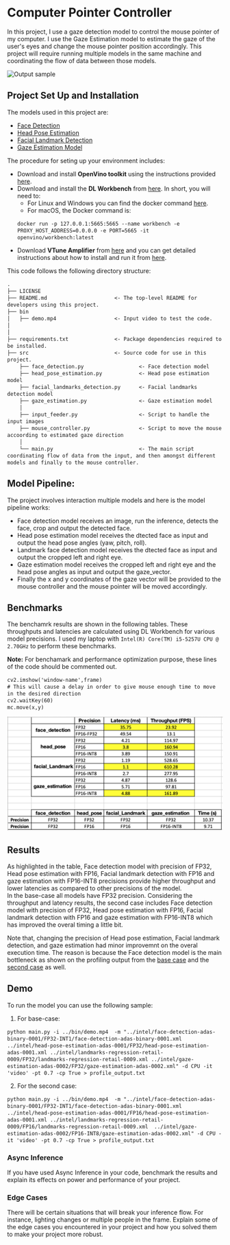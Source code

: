 # Computer Pointer Controller

In this project, I use a gaze detection model to control the mouse pointer of my computer. I use the Gaze Estimation model to estimate the gaze of the user's eyes and change the mouse pointer position accordingly. This project will require running multiple models in the same machine and coordinating the flow of data between those models.

![Output sample](https://github.com/mkhoshle/IntelEdgeAI-Projects/blob/master/Computer-Pointer-Controller/starter/output_video.gif)

## Project Set Up and Installation
The models used in this project are:

- [Face Detection](https://docs.openvinotoolkit.org/latest/_models_intel_face_detection_adas_binary_0001_description_face_detection_adas_binary_0001.html)
- [Head Pose Estimation](https://docs.openvinotoolkit.org/latest/_models_intel_head_pose_estimation_adas_0001_description_head_pose_estimation_adas_0001.html)
- [Facial Landmark Detection](https://docs.openvinotoolkit.org/latest/_models_intel_landmarks_regression_retail_0009_description_landmarks_regression_retail_0009.html)
- [Gaze Estimation Model](https://docs.openvinotoolkit.org/latest/_models_intel_gaze_estimation_adas_0002_description_gaze_estimation_adas_0002.html)

The procedure for seting up your environment includes:
- Download and install **OpenVino toolkit** using the instructions provided [here](https://github.com/udacity/nd131-openvino-fundamentals-project-starter/blob/master/mac-setup.md).
- Download and install the **DL Workbench** from [here](https://docs.openvinotoolkit.org/latest/_docs_Workbench_DG_Install_Workbench.html). In short, you will need to:
	- For Linux and Windows you can find the docker command [here](https://docs.openvinotoolkit.org/latest/_docs_Workbench_DG_Install_from_Docker_Hub.html#install_dl_workbench_from_docker_hub_on_windows_os).
	- For macOS, the Docker command is:
	```
	docker run -p 127.0.0.1:5665:5665 --name workbench -e PROXY_HOST_ADDRESS=0.0.0.0 -e PORT=5665 -it openvino/workbench:latest
	```
- Download **VTune Amplifier** from [here](https://software.intel.com/en-us/vtune/choose-download#standalone) and you can get detailed instructions about how to install and run it from [here](https://software.intel.com/en-us/get-started-with-vtune). 

This code follows the following directory structure:

	.
	├── LICENSE 
	├── README.md                      <- The top-level README for developers using this project.
	├── bin
	│   ├── demo.mp4                   <- Input video to test the code.
	│     
	│     
	├── requirements.txt               <- Package dependencies required to be installed.
	├── src                            <- Source code for use in this project.
        ├── face_detection.py                  <- Face detection model
        ├── head_pose_estimation.py            <- Head pose estimation model
        ├── facial_landmarks_detection.py      <- Facial landmarks detection model
        ├── gaze_estimation.py                 <- Gaze estimation model
        │
        ├── input_feeder.py                    <- Script to handle the input images
        ├── mouse_controller.py                <- Script to move the mouse accoording to estimated gaze direction
        │
        └── main.py                            <- The main script coordinating flow of data from the input, and then amongst different models and finally to the mouse controller.
    
## Model Pipeline:
The project involves interaction multiple models and here is the model pipeline works:
- Face detection model receives an image, run the inference, detects the face, crop and output the detected face.
- Head pose estimation model receives the dtected face as input and output the head pose angles (yaw, pitch, roll).
- Landmark face detection model receives the dtected face as input and output the cropped left and right eye. 
- Gaze estimation model receives the cropped left and right eye and the head pose angles as input and output the gaze_vector.
- Finally the x and y coordinates of the gaze vector will be provided to the mouse controller and the mouse pointer will be moved accordingly. 

## Benchmarks
The benchamrk results are shown in the following tables. These throughputs and latencies are calculated using DL Workbench for various model precisions. I used my laptop with `Intel(R) Core(TM) i5-5257U CPU @ 2.70GHz` to perform these benchmarks. 

**Note:** For benchamark and performance optimization purpose, these lines of the code should be commented out.
```
cv2.imshow('window-name',frame)
# This will cause a delay in order to give mouse enough time to move in the desired direction
cv2.waitKey(60)
mc.move(x,y)
```

<img src="benchmak.png"/>

## Results
As highlighted in the table, Face detection model with precision of FP32, Head pose estimation with FP16, Facial landmark detection with FP16 and gaze estimation with FP16-INT8 precisions provide higher throughput and lower latencies as compared to other precisions of the model.  
In the base-case all models have FP32 precision. Considering the throughput and latency results, the second case includes Face detection model with precision of FP32, Head pose estimation with FP16, Facial landmark detection with FP16 and gaze estimation with FP16-INT8 which has improved the overal timing a little bit. 

Note that, changing the precision of Head pose estimation, Facial landmark detection, and gaze estimation had minor improvemnt on the overal execution time. The reason is because the Face detection model is the main bottleneck as shown on the profiling output from the [base case](https://github.com/mkhoshle/IntelEdgeAI-Projects/blob/master/Computer-Pointer-Controller/starter/profile_output-BaseCase.txt) and the [second case](https://github.com/mkhoshle/IntelEdgeAI-Projects/blob/master/Computer-Pointer-Controller/starter/profile_output-SecondCase.txt) as well.

## Demo
To run the model you can use the following sample:
1) For base-case:
```
python main.py -i ../bin/demo.mp4  -m "../intel/face-detection-adas-binary-0001/FP32-INT1/face-detection-adas-binary-0001.xml ../intel/head-pose-estimation-adas-0001/FP32/head-pose-estimation-adas-0001.xml ../intel/landmarks-regression-retail-0009/FP32/landmarks-regression-retail-0009.xml ../intel/gaze-estimation-adas-0002/FP32/gaze-estimation-adas-0002.xml" -d CPU -it 'video' -pt 0.7 -cp True > profile_output.txt
```
2) For the second case:
```
python main.py -i ../bin/demo.mp4  -m "../intel/face-detection-adas-binary-0001/FP32-INT1/face-detection-adas-binary-0001.xml ../intel/head-pose-estimation-adas-0001/FP16/head-pose-estimation-adas-0001.xml ../intel/landmarks-regression-retail-0009/FP16/landmarks-regression-retail-0009.xml  ../intel/gaze-estimation-adas-0002/FP16-INT8/gaze-estimation-adas-0002.xml" -d CPU -it 'video' -pt 0.7 -cp True > profile_output.txt
```

### Async Inference
If you have used Async Inference in your code, benchmark the results and explain its effects on power and performance of your project.

### Edge Cases
There will be certain situations that will break your inference flow. For instance, lighting changes or multiple people in the frame. Explain some of the edge cases you encountered in your project and how you solved them to make your project more robust.
